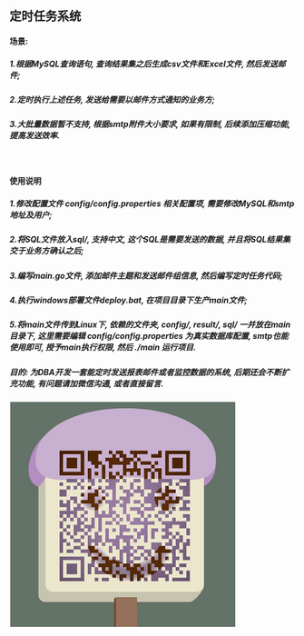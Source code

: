 ## 定时任务系统
#### 场景:

##### 1.根据MySQL查询语句, 查询结果集之后生成csv文件和Excel文件, 然后发送邮件;
##### 2.定时执行上述任务, 发送给需要以邮件方式通知的业务方; 
##### 3.大批量数据暂不支持, 根据smtp附件大小要求, 如果有限制, 后续添加压缩功能, 提高发送效率.  
​	
#### 使用说明
##### 1.修改配置文件 config/config.properties 相关配置项, 需要修改MySQL和smtp地址及用户;
##### 2.将SQL文件放入sql/, 支持中文, 这个SQL是需要发送的数据, 并且将SQL结果集交于业务方确认之后; 
##### 3.编写main.go文件, 添加邮件主题和发送邮件组信息, 然后编写定时任务代码;
##### 4.执行windows部署文件deploy.bat, 在项目目录下生产main文件;
##### 5.将main文件传到Linux下, 依赖的文件夹, config/, result/, sql/ 一并放在main目录下, 这里需要编辑 config/config.properties 为真实数据库配置, smtp也能使用即可, 授予main执行权限, 然后 ./main 运行项目.

##### 目的: 为DBA开发一套能定时发送报表邮件或者监控数据的系统, 后期还会不断扩充功能, 有问题请加微信沟通, 或者直接留言.

![image](https://github.com/xionglihdfs/BusinessMailTimedTask/blob/master/doc/%E7%86%8A%E7%86%8A.png)

